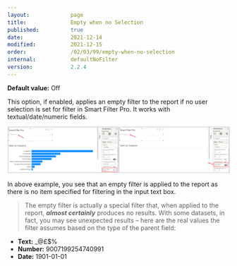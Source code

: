 ```yaml
---
layout:             page
title:              Empty when no Selection
published:          true
date:               2021-12-14
modified:           2021-12-15
order:              /02/03/99/empty-when-no-selection
internal:           defaultNoFilter
version:            2.2.4
---
```

**Default value:** Off

This option, if enabled, applies an empty filter to the report if no user selection is set for filter in Smart Filter Pro. It works with textual/date/numeric fields. 
 
<img src="images/EmptyWhenNoSelectn.png" width="1500">  


In above example, you see that an empty filter is applied to the report as there is no item specified for filtering in the input text box.

> The empty filter is actually a special filter that, when applied to the report, ***almost certainly*** produces no results. With some datasets, in fact, you may see unexpected results – here are the real values the filter assumes based on the type of the parent field:
- **Text:** _@£$%
- **Number:** 9007199254740991
- **Date:** 1901-01-01
